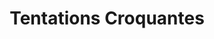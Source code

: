 ---
title: "Tentations Croquantes"
url: /rumersheim-le-haut/tentations-croquantes/
shop: pâtisserie
---